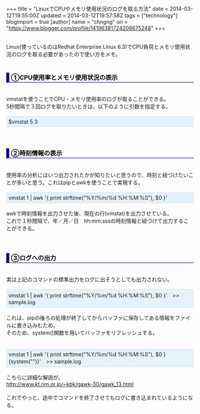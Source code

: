 +++
title = "LinuxでCPUやメモリ使用状況のログを取る方法"
date = 2014-03-12T19:55:00Z
updated = 2014-03-12T19:57:58Z
tags = ["technology"]
blogimport = true 
[author]
	name = "chngng"
	uri = "https://www.blogger.com/profile/14196381724208675248"
+++

<div dir="ltr" style="text-align: left;" trbidi="on"><br />Linux(使っているのはRedhat Enterprise Linux 6.3)でCPU負荷とメモリ使用状況のログを取る必要があったので使い方をメモ。<br /><br /><h3 style="border-bottom: 2px solid slateblue; border-left: 8px solid navy; color: black; padding: 0px 0px 1px 5px;">①CPU使用率とメモリ使用状況の表示</h3><br />vmstatを使うことでCPU・メモリ使用率のログが取ることができる。<br />5秒間隔で３回ログを取りたいときは、以下のように引数を指定する。<br /><br /><div style="background-color: #e3f2fb; border: 1px dotted #CCCCCC; padding: 5px;">$vmstat 5 3</div><br /><br /><h3 style="border-bottom: 2px solid slateblue; border-left: 8px solid navy; color: black; padding: 0px 0px 1px 5px;">②時刻情報の表示</h3><br />使用率の分析にはいつ出力されたかが知りたいと思うので、時刻と紐づけたいことが多いと思う。これはpipとawkを使うことで実現する。<br /><br /><div style="background-color: #e3f2fb; border: 1px dotted #CCCCCC; padding: 5px;">vmstat 1 | awk '{ print strftime("%Y/%m/%d %H:%M:%S"), $0 }'</div><br />awkで時刻情報を出力させた後、現在の行(vmstat)を出力させている。<br />これで１秒間隔で、年／月／日　hh:mm:sssの時刻情報と紐づけて出力することができる。<br /><br /><br /><h3 style="border-bottom: 2px solid slateblue; border-left: 8px solid navy; color: black; padding: 0px 0px 1px 5px;">③ログへの出力</h3><br />実は上記のコマンドの標準出力をログに出そうとしても出力されない。<br /><br /><div style="background-color: #e3f2fb; border: 1px dotted #CCCCCC; padding: 5px;">vmstat 1 | awk '{ print strftime("%Y/%m/%d %H:%M:%S"), $0 }'　&gt;&gt; sample.log</div><br />これは、pipの後ろの処理が終了してからバッファに保存してある情報をファイルに書き込みむため。<br />そのため、system()関数を用いてバッファをリフレッシュする。<br /><br /><br /><div style="background-color: #e3f2fb; border: 1px dotted rgb(204, 204, 204); padding: 5px;">vmstat 1 | awk '{ print strftime("%Y/%m/%d %H:%M:%S"), $0 } {system("")}'　&gt;&gt; sample.log</div><br />こちらに詳細な解説が。<br /><a href="http://www.kt.rim.or.jp/~kbk/gawk-30/gawk_13.html" target="_blank">http://www.kt.rim.or.jp/~kbk/gawk-30/gawk_13.html</a><br /><br />これでやっと、途中でコマンドを終了させてもログに書き込まれているようになる。<br /><br /><br /></div>
